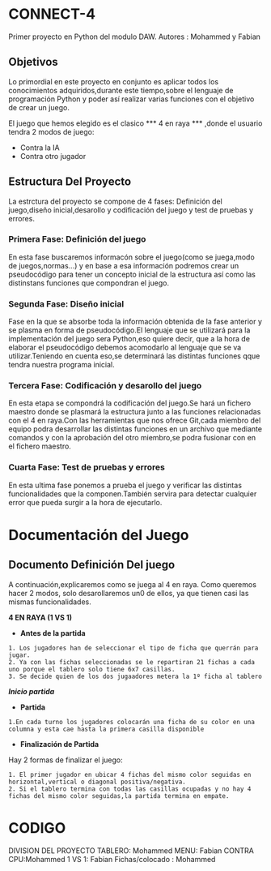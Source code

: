 # CONNECT-4
Primer proyecto en Python del  modulo DAW. Autores : Mohammed y Fabian

## Objetivos
Lo primordial en este proyecto en conjunto es aplicar todos los conocimientos adquiridos,durante este tiempo,sobre el lenguaje de programación Python  y poder así realizar varias funciones con el objetivo de crear un juego.

El juego que hemos elegido es el clasico  *** 4 en raya *** ,donde el usuario tendra 2 modos de juego:
- Contra la IA
- Contra otro jugador

## Estructura Del Proyecto
La estrctura del proyecto se compone de 4 fases: Definición del juego,diseño inicial,desarollo y codificación del juego y test de pruebas y errores.

### Primera Fase: Definición del juego
En esta fase buscaremos informacón sobre el juego(como se juega,modo de juegos,normas...) y en base a esa información podremos crear un pseudocódigo para tener un concepto inicial de la estructura así como las distinstans funciones que compondran el juego.

### Segunda Fase: Diseño inicial
Fase en la que se absorbe toda la información obtenida de la fase anterior y se plasma en forma de pseudocódigo.El lenguaje que se utilizará para la implementación del juego sera Python,eso quiere decir, que a la hora de elaborar el pseudocódigo debemos acomodarlo al lenguaje que se va utilizar.Teniendo en cuenta eso,se determinará las distintas funciones qque tendra nuestra programa inicial.

### Tercera Fase: Codificación y desarollo del juego
En esta etapa se compondrá la codificación del juego.Se hará un fichero maestro donde se plasmará la estructura junto a las funciones relacionadas con el 4 en raya.Con las herramientas que nos ofrece Git,cada miembro del equipo podra desarrollar las distintas funciones en un archivo que mediante comandos y con la aprobación del otro miembro,se podra fusionar con en el fichero maestro.

### Cuarta Fase: Test de pruebas y errores
En esta ultima fase ponemos a prueba el juego y verificar las distintas funcionalidades que la componen.También servira para detectar cualquier error que pueda surgir a la hora de ejecutarlo.


# Documentación del Juego

## Documento Definición Del juego

A continuación,explicaremos como se juega al 4 en raya. Como queremos hacer 2 modos, solo desarollaremos un0 de ellos, ya que tienen casi las mismas funcionalidades.

**4 EN RAYA (1 VS 1)**
- **Antes de la partida**
~~~
1. Los jugadores han de seleccionar el tipo de ficha que querrán para jugar.
2. Ya con las fichas seleccionadas se le repartiran 21 fichas a cada uno porque el tablero solo tiene 6x7 casillas.
3. Se decide quien de los dos jugaadores metera la 1º ficha al tablero
~~~
***Inicio partida***

- **Partida**
~~~
1.En cada turno los jugadores colocarán una ficha de su color en una columna y esta cae hasta la primera casilla disponible
~~~
- **Finalización de Partida**

Hay 2 formas de finalizar el juego:
~~~
1. El primer jugador en ubicar 4 fichas del mismo color seguidas en horizontal,vertical o diagonal positiva/negativa.
2. Si el tablero termina con todas las casillas ocupadas y no hay 4 fichas del mismo color seguidas,la partida termina en empate.
~~~
# CODIGO

DIVISION DEL PROYECTO
TABLERO: Mohammed
MENU: Fabian
CONTRA CPU:Mohammed
1 VS 1: Fabian
Fichas/colocado : Mohammed  
